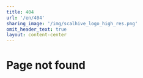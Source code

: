 ```yaml
---
title: 404
url: '/en/404'
sharing_image: '/img/scalhive_logo_high_res.png'
omit_header_text: true
layout: content-center
---
```


# Page not found